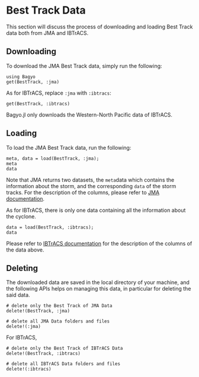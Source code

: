 # Best Track Data
This section will discuss the process of downloading and loading Best Track data both from JMA and IBTrACS.

## Downloading
To download the JMA Best Track data, simply run the following:
```@repl abc
using Bagyo
get(BestTrack, :jma)
```
As for IBTrACS, replace `:jma` with `:ibtracs`:
```@repl abc
get(BestTrack, :ibtracs)
```
Bagyo.jl only downloads the Western-North Pacific data of IBTrACS.

## Loading
To load the JMA Best Track data, run the following:
```@repl abc
meta, data = load(BestTrack, :jma);
meta
data
```
Note that JMA returns two datasets, the `meta`data which contains the information about the storm, and the corresponding `data` of the storm tracks. For the description of the columns, please refer to [JMA documentation](https://www.jma.go.jp/jma/jma-eng/jma-center/rsmc-hp-pub-eg/Besttracks/e_format_bst.html).

As for IBTrACS, there is only one data containing all the information about the cyclone.
```@repl abc
data = load(BestTrack, :ibtracs);
data
```
Please refer to [IBTrACS documentation](https://www.ncei.noaa.gov/sites/default/files/2021-07/IBTrACS_v04_column_documentation.pdf) for the description of the columns of the data above.

## Deleting
The downloaded data are saved in the local directory of your machine, and the following APIs helps on managing this data, in particular for deleting the said data.
```@repl abc
# delete only the Best Track of JMA Data
delete!(BestTrack, :jma)

# delete all JMA Data folders and files
delete!(:jma)
```
For IBTrACS,
```@repl abc
# delete only the Best Track of IBTrACS Data
delete!(BestTrack, :ibtracs)

# delete all IBTrACS Data folders and files
delete!(:ibtracs)
```